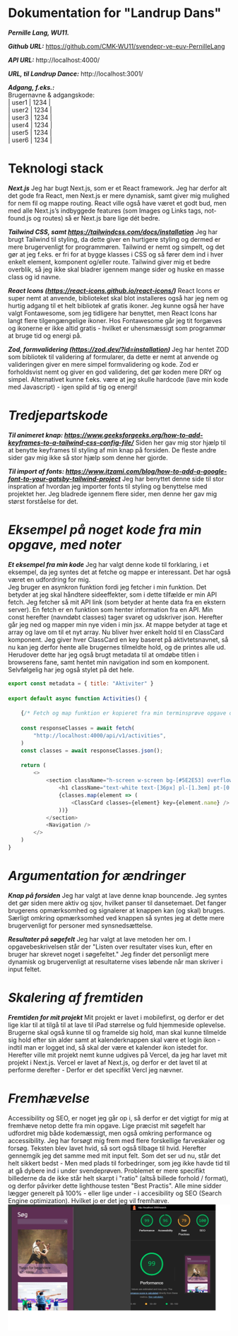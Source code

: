# **Dokumentation for "Landrup Dans"**

***Pernille Lang, WU11.***

***Github URL:*** https://github.com/CMK-WU11/svendepr-ve-euv-PernilleLang 

***API URL:*** http://localhost:4000/

***URL, til Landrup Dance:*** http://localhost:3001/

***Adgang, f.eks.:***   
Brugernavne & adgangskode:  
    | user1 | 1234 |  
    | user2 | 1234 |  
    | user3 | 1234 |  
    | user4 | 1234 |  
    | user5 | 1234 |  
    | user6 | 1234 |


# **Teknologi stack**
 ***Next.js*** Jeg har bugt Next.js, som er et React framework. Jeg har derfor alt det gode fra React, men Next.js er mere dynamisk, samt giver mig mulighed for nem fil og mappe routing. React ville også have været et godt bud, men med alle Next.js’s indbyggede features (som Images og Links tags, not-found.js og routes) så er Next.js bare lige dét bedre.   

***Tailwind CSS, samt https://tailwindcss.com/docs/installation*** Jeg har brugt Tailwind til styling, da dette giver en hurtigere styling og dermed er mere brugervenligt for programmøren. Tailwind er nemt og simpelt, og det gør at jeg f.eks. er fri for at bygge klasses i CSS og så fører dem ind i hver enkelt element, komponent og/eller route. Tailwind giver mig et bedre overblik, så jeg ikke skal bladrer igennem mange sider og huske en masse class og id navne.  

***React Icons (https://react-icons.github.io/react-icons/)*** React Icons er super nemt at anvende, biblioteket skal blot installeres også har jeg nem og hurtig adgang til et helt bibliotek af gratis ikoner. Jeg kunne også her have valgt Fontawesome, som jeg tidligere har benyttet, men React Icons har langt flere tilgengængelige ikoner. Hos Fontawesome går jeg tit forgæves og ikonerne er ikke altid gratis - hvilket er uhensmæssigt som programmør at bruge tid og energi på. 

***Zod, formvalidering (https://zod.dev/?id=installation)*** Jeg har hentet ZOD som bibliotek til validering af formularer, da dette er nemt at anvende og valideringen giver en mere simpel formvalidering og kode. Zod er forholdsvist nemt og giver en god validering, det gør koden mere DRY og simpel. Alternativet kunne f.eks. være at jeg skulle hardcode (lave min kode med Javascript) - igen spild af tig og energi!
 

# ***Tredjepartskode*** 
***Til animeret knap: https://www.geeksforgeeks.org/how-to-add-keyframes-to-a-tailwind-css-config-file/*** Siden her gav mig stor hjælp til at benytte keyframes til styling af min knap på forsiden. De fleste andre sider gav mig ikke så stor hjælp som denne her gjorde. 

***Til import af fonts: https://www.itzami.com/blog/how-to-add-a-google-font-to-your-gatsby-tailwind-project*** Jeg har benyttet denne side til stor inspration af hvordan jeg importer fonts til styling og benyttelse med projektet her. Jeg bladrede igennem flere sider, men denne her gav mig størst forståelse for det.


# ***Eksempel på noget kode fra min opgave, med noter***

***Et eksempel fra min kode*** Jeg har valgt denne kode til forklaring, i et eksempel, da jeg syntes det at fetche og mappe er interessant. Det har også været en udfordring for mig.  
Jeg bruger en asynkron funktion fordi jeg fetcher i min funktion. Det betyder at jeg skal håndtere sideeffekter, som i dette tilfælde er min API fetch. Jeg fetcher så mit API link (som betyder at hente data fra en ekstern server). En fetch er en funktion som henter information fra en API. Min const herefter (navndøbt classes) tager svaret og udskriver json. Herefter går jeg ned og mapper min nye viden i min jsx. At mappe betyder at tage et array og lave om til et nyt array. 
Nu bliver hver enkelt hold til en ClassCard komponent. Jeg giver hver ClassCard en key baseret på aktivtetsnavnet, så nu kan jeg derfor hente alle brugernes tilmeldte hold, og de printes alle ud.
Herudover dette har jeg også brugt metadata til at omdøbe titlen i browserens fane, samt hentet min navigation ind som en komponent. Selvfølgelig har jeg også stylet på det hele.

```javascript
export const metadata = { title: "Aktiviter" }

export default async function Activities() {

    {/* Fetch og map funktion er kopieret fra min terminsprøve opgave og tilpasset */ }

    const responseClasses = await fetch(
        "http://localhost:4000/api/v1/activities",
    )
    const classes = await responseClasses.json();

    return (
        <>
            <section className="h-screen w-screen bg-[#5E2E53] overflow-x-scroll">
                <h1 className="text-white text-[36px] pl-[1.3em] pt-[0.5em]">Aktiviteter</h1>
                {classes.map(element => (
                    <ClassCard classes={element} key={element.name} />
                ))}
            </section>
            <Navigation />
        </>
    )
}
```


# ***Argumentation for ændringer***
***Knap på forsiden*** Jeg har valgt at lave denne knap bouncende. Jeg syntes det gør siden mere aktiv og sjov, hvilket panser til dansetemaet. Det fanger brugerens opmærksomhed og signalerer at knappen kan (og skal) bruges. Særligt omkring opmærksomhed ved knappen så syntes jeg at dette mere brugervenligt for personer med synsnedsættelse.

***Resultater på søgefelt*** Jeg har valgt at lave metoden her om. I opgavebeskrivelsen står der "Listen over resultater vises kun, efter en bruger har skrevet noget i søgefeltet." Jeg finder det personligt mere dynamisk og brugervenligt at resultaterne vises løbende når man skriver i input feltet.

# ***Skalering af fremtiden***
***Fremtiden for mit projekt*** Mit projekt er lavet i mobilefirst, og derfor er det lige klar til at tilgå til at lave til iPad størrelse og fuld hjemmeside oplevelse. Brugerne skal også kunne til og framelde sig hold, man skal kunne tilmelde sig hold efter sin alder samt at kalenderknappen skal være et login ikon - indtil man er logget ind, så skal der være et kalender ikon istedet for. Herefter ville mit projekt nemt kunne udgives på Vercel, da jeg har lavet mit projekt i Next.js. Vercel er lavet af Next.js, og derfor er det lavet til at performe derefter - Derfor er det specifikt Vercl jeg nævner.
  

# ***Fremhævelse***
Accessibility og SEO, er noget jeg går op i, så derfor er det vigtigt for mig at fremhæve netop dette fra min opgave.
Lige præcist mit søgefelt har udfordret mig både kodemæssigt, men også omkring performance og accessibility. Jeg har forsøgt mig frem med flere forskellige farveskaler og forsøg. Teksten blev lavet hvid, så sort også tilbage til hvid. Herefter gennemgik jeg det samme med mit input felt. Som det ser ud nu, står det helt sikkert bedst - Men med plads til forbedringer, som jeg ikke havde tid til at gå dybere ind i under svendeprøven. Problemet er mere specifikt billederne da de ikke står helt skarpt i "ratio" (altså billede forhold / format), og derfor påvirker dette lighthouse testen "Best Practis". Alle mine sidder lægger generelt på 100% - eller lige under - i accesibility og SEO (Search Engine optimization). Hvilket jo er det jeg vil fremhæve. 
<img src="./public/fremhaeve.jpg" style="width:1000px; height:auto;">